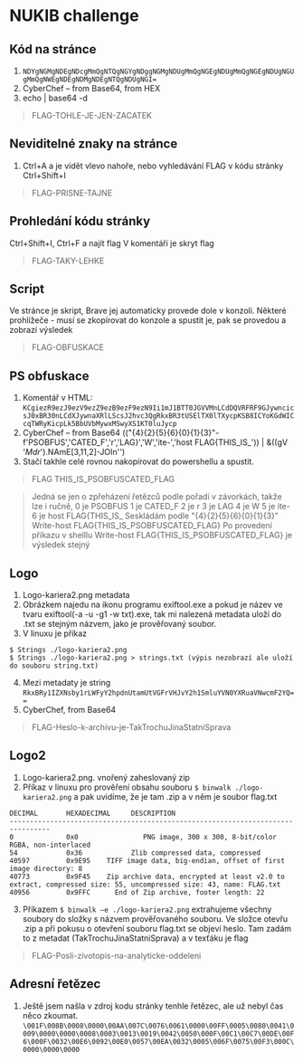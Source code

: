# NUKIB challenge

## Kód na stránce
1. `NDYgNGMgNDEgNDcgMmQgNTQgNGYgNDggNGMgNDUgMmQgNGEgNDUgMmQgNGEgNDUgNGUgMmQgNWEgNDEgNDMgNDEgNTQgNDUgNGI=`
2. CyberChef – from Base64, from HEX
3. echo <string> | base64 -d
    
> FLAG-TOHLE-JE-JEN-ZACATEK

## Neviditelné znaky na stránce
1. Ctrl+A a je vidět vlevo nahoře, nebo vyhledávání FLAG v kódu stránky Ctrl+Shift+I


> FLAG-PRISNE-TAJNE

## Prohledání  kódu stránky
Ctrl+Shift+I, Ctrl+F a najít flag
V komentáři je skryt flag

> FLAG-TAKY-LEHKE

## Script
Ve stránce je skript, Brave jej automaticky provede dole v konzoli. Některé prohlížeče  - musí se zkopírovat do konzole a spustit je, pak se provedou a zobrazí výsledek
    
> FLAG-OBFUSKACE

## PS obfuskace
1. Komentář v HTML: `KCgiezR9ezJ9ezV9ezZ9ezB9ezF9ezN9Ii1mJ1BTT0JGVVMnLCdDQVRFRF9GJywncicsJ0xBR30nLCdXJywnaXRlLScsJ2hvc3QgRkxBR3tUSElTX0lTXycpKSB8ICYoKGdWICcqTWRyKicpLk5BbUVbMywxMSwyXS1KT0luJycp`
2. CyberChef – from Base64
(("{4}{2}{5}{6}{0}{1}{3}"-f'PSOBFUS','CATED_F','r','LAG}','W','ite-','host FLAG{THIS_IS_')) | &((gV '*Mdr*').NAmE[3,11,2]-JOIn'')
3. Stačí takhle celé rovnou nakopírovat do powershellu a spustit. 

> FLAG THIS_IS_PSOBFUSCATED_FLAG

> Jedná se jen o zpřeházení řetězců podle pořadí v závorkách, takže lze i ručně,
> 0 je PSOBFUS
> 1 je CATED_F
> 2 je r
> 3 je LAG
> 4 je W
> 5 je ite-
> 6 je host FLAG{THIS_IS_
> Seskládám podle "{4}{2}{5}{6}{0}{1}{3}"
> Write-host FLAG{THIS_IS_PSOBFUSCATED_FLAG}
> Po provedení příkazu v shelllu Write-host FLAG{THIS_IS_PSOBFUSCATED_FLAG} je výsledek stejný

## Logo
1. Logo-kariera2.png metadata
2. Obrázkem najedu na ikonu programu exiftool.exe a pokud je název ve tvaru exiftool(-a -u -g1 -w txt).exe, tak mi nalezená metadata uloží do .txt se stejným názvem, jako je prověřovaný soubor.
3. V linuxu je příkaz
```
$ Strings ./logo-kariera2.png
$ Strings ./logo-kariera2.png > strings.txt (výpis nezobrazí ale uloží do souboru string.txt)
```
4. Mezi metadaty je string `RkxBRy1IZXNsby1rLWFyY2hpdnUtamUtVGFrVHJvY2h1SmluYVN0YXRuaVNwcmF2YQ==`
5. CyberChef, from Base64

>FLAG-Heslo-k-archivu-je-TakTrochuJinaStatniSprava

## Logo2
1. Logo-kariera2.png. vnořený zaheslovaný zip
2. Příkaz v linuxu pro prověření obsahu souboru 
    `$ binwalk ./logo-kariera2.png` a pak uvidíme, že je tam .zip a v něm je soubor flag.txt
```
DECIMAL       HEXADECIMAL     DESCRIPTION
--------------------------------------------------------------------------------
0             0x0                PNG image, 300 x 300, 8-bit/color RGBA, non-interlaced
54            0x36            Zlib compressed data, compressed
40597         0x9E95    TIFF image data, big-endian, offset of first image directory: 8
40773         0x9F45    Zip archive data, encrypted at least v2.0 to extract, compressed size: 55, uncompressed size: 43, name: FLAG.txt
40956         0x9FFC      End of Zip archive, footer length: 22
```

3. Příkazem `$ binwalk –e ./logo-kariera2.png` extrahujeme všechny soubory do složky s názvem prověřovaného souboru. Ve složce otevřu .zip a při pokusu o otevření souboru flag.txt se objeví heslo. Tam zadám to z metadat (TakTrochuJinaStatniSprava) a v texťáku je flag
    
> FLAG-Posli-zivotopis-na-analyticke-oddeleni


## Adresní řetězec

1. Ještě jsem našla v zdroj kodu stránky tenhle řetězec, ale už nebyl čas něco zkoumat.
`\001F\008B\0008\0000\00AA\007C\0076\0061\0000\00FF\0005\0080\0041\0009\0000\0000\0008\0003\0013\0019\0042\0050\000F\00C1\00C7\00DE\00F6\000F\0032\00E6\0092\00E0\0057\00EA\0032\0005\006F\0075\00F3\000C\0000\0000\0000`
